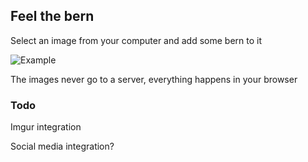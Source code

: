 ## Feel the bern

Select an image from your computer and add some bern to it

![Example](http://i.imgur.com/pbKY0U1.jpg)


The images never go to a server, everything happens in your browser

### Todo

Imgur integration

Social media integration?


